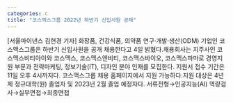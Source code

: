 ```yaml
---
categories: c
title: "코스맥스그룹 2022년 하반기 신입사원 공채"
---
```

[서울파이낸스 김현경 기자] 화장품, 건강식품, 의약품 연구·개발·생산(ODM) 기업인 코스맥스그룹은 하반기 신입사원을 공개 채용한다고 4일 밝혔다.채용회사는 지주사인 코스맥스비티아이와 코스맥스, 코스맥스엔비티, 코스맥스바이오, 코스맥스파마로 경영지원 부문과 전략마케팅, 정보기술(IT), 디자인 분야 인재를 모집한다. 지원서 접수 기간은 11일 오후 4시까지다. 코스맥스그룹 채용 홈페이지에서 지원 가능하다.지원 대상은 4년제 정규대학(원) 졸업자 및 2023년 2월 졸업 예정자다. 서류전형→인공지능(AI) 역량검사→실무면접→최종면접
